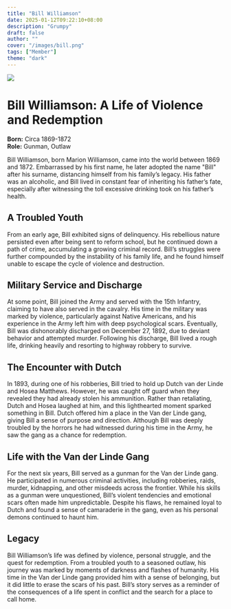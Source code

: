 ```yaml
---
title: "Bill Williamson"
date: 2025-01-12T09:22:10+08:00
description: "Grumpy"
draft: false
author: ""
cover: "/images/bill.png"
tags: ["Member"]
theme: "dark"
---
```


![](/images/bill.png)

# Bill Williamson: A Life of Violence and Redemption  

**Born:** Circa 1869-1872  
**Role:** Gunman, Outlaw  

Bill Williamson, born Marion Williamson, came into the world between 1869 and 1872. Embarrassed by his first name, he later adopted the name "Bill" after his surname, distancing himself from his family’s legacy. His father was an alcoholic, and Bill lived in constant fear of inheriting his father’s fate, especially after witnessing the toll excessive drinking took on his father’s health.  

## A Troubled Youth  

From an early age, Bill exhibited signs of delinquency. His rebellious nature persisted even after being sent to reform school, but he continued down a path of crime, accumulating a growing criminal record. Bill’s struggles were further compounded by the instability of his family life, and he found himself unable to escape the cycle of violence and destruction.  

## Military Service and Discharge  

At some point, Bill joined the Army and served with the 15th Infantry, claiming to have also served in the cavalry. His time in the military was marked by violence, particularly against Native Americans, and his experience in the Army left him with deep psychological scars. Eventually, Bill was dishonorably discharged on December 27, 1892, due to deviant behavior and attempted murder. Following his discharge, Bill lived a rough life, drinking heavily and resorting to highway robbery to survive.  

## The Encounter with Dutch  

In 1893, during one of his robberies, Bill tried to hold up Dutch van der Linde and Hosea Matthews. However, he was caught off guard when they revealed they had already stolen his ammunition. Rather than retaliating, Dutch and Hosea laughed at him, and this lighthearted moment sparked something in Bill. Dutch offered him a place in the Van der Linde gang, giving Bill a sense of purpose and direction. Although Bill was deeply troubled by the horrors he had witnessed during his time in the Army, he saw the gang as a chance for redemption.  

## Life with the Van der Linde Gang  

For the next six years, Bill served as a gunman for the Van der Linde gang. He participated in numerous criminal activities, including robberies, raids, murder, kidnapping, and other misdeeds across the frontier. While his skills as a gunman were unquestioned, Bill’s violent tendencies and emotional scars often made him unpredictable. Despite his flaws, he remained loyal to Dutch and found a sense of camaraderie in the gang, even as his personal demons continued to haunt him.  

## Legacy  

Bill Williamson’s life was defined by violence, personal struggle, and the quest for redemption. From a troubled youth to a seasoned outlaw, his journey was marked by moments of darkness and flashes of humanity. His time in the Van der Linde gang provided him with a sense of belonging, but it did little to erase the scars of his past. Bill’s story serves as a reminder of the consequences of a life spent in conflict and the search for a place to call home.  
